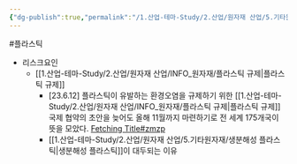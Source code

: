 ```yaml
---
{"dg-publish":true,"permalink":"/1.산업-테마-Study/2.산업/원자재 산업/5.기타원자재/플라스틱/","created":"2024-11-20T21:02:28.964+09:00","updated":"2025-06-26T15:42:56.458+09:00"}
---
```


#플라스틱


- 리스크요인
	- [[1.산업-테마-Study/2.산업/원자재 산업/INFO_원자재/플라스틱 규제\|플라스틱 규제]]
		- [23.6.12] 플라스틱이 유발하는 환경오염을 규제하기 위한 [[1.산업-테마-Study/2.산업/원자재 산업/INFO_원자재/플라스틱 규제\|플라스틱 규제]] 국제 협약의 초안을 늦어도 올해 11월까지 마련하기로 전 세계 175개국이 뜻을 모았다. [Fetching Title#zmzp](https://www.yna.co.kr/view/AKR20230603004300081?input=1195m)
		- [[1.산업-테마-Study/2.산업/원자재 산업/5.기타원자재/생분해성 플라스틱\|생분해성 플라스틱]]이 대두되는 이유
